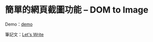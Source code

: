 # 簡單的網頁截圖功能 – DOM to Image

Demo：[demo](https://letswritetw.github.io/letswrite-dom-to-image/)

筆記文：[Let's Write](https://www.letswrite.tw/dom-to-image/)
